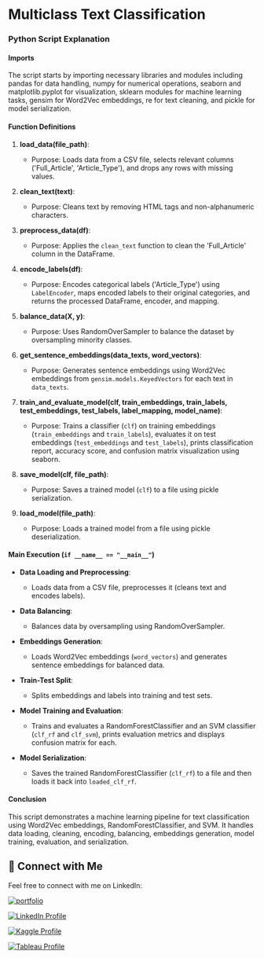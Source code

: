 # **Multiclass Text Classification**
### Python Script Explanation

#### Imports
The script starts by importing necessary libraries and modules including pandas for data handling, numpy for numerical operations, seaborn and matplotlib.pyplot for visualization, sklearn modules for machine learning tasks, gensim for Word2Vec embeddings, re for text cleaning, and pickle for model serialization.

#### Function Definitions

1. **load_data(file_path)**:
   - Purpose: Loads data from a CSV file, selects relevant columns ('Full_Article', 'Article_Type'), and drops any rows with missing values.
   
2. **clean_text(text)**:
   - Purpose: Cleans text by removing HTML tags and non-alphanumeric characters.
   
3. **preprocess_data(df)**:
   - Purpose: Applies the `clean_text` function to clean the 'Full_Article' column in the DataFrame.
   
4. **encode_labels(df)**:
   - Purpose: Encodes categorical labels ('Article_Type') using `LabelEncoder`, maps encoded labels to their original categories, and returns the processed DataFrame, encoder, and mapping.
   
5. **balance_data(X, y)**:
   - Purpose: Uses RandomOverSampler to balance the dataset by oversampling minority classes.
   
6. **get_sentence_embeddings(data_texts, word_vectors)**:
   - Purpose: Generates sentence embeddings using Word2Vec embeddings from `gensim.models.KeyedVectors` for each text in `data_texts`.
   
7. **train_and_evaluate_model(clf, train_embeddings, train_labels, test_embeddings, test_labels, label_mapping, model_name)**:
   - Purpose: Trains a classifier (`clf`) on training embeddings (`train_embeddings` and `train_labels`), evaluates it on test embeddings (`test_embeddings` and `test_labels`), prints classification report, accuracy score, and confusion matrix visualization using seaborn.
   
8. **save_model(clf, file_path)**:
   - Purpose: Saves a trained model (`clf`) to a file using pickle serialization.
   
9. **load_model(file_path)**:
   - Purpose: Loads a trained model from a file using pickle deserialization.

#### Main Execution (`if __name__ == "__main__"`)
   
- **Data Loading and Preprocessing**:
  - Loads data from a CSV file, preprocesses it (cleans text and encodes labels).

- **Data Balancing**:
  - Balances data by oversampling using RandomOverSampler.

- **Embeddings Generation**:
  - Loads Word2Vec embeddings (`word_vectors`) and generates sentence embeddings for balanced data.

- **Train-Test Split**:
  - Splits embeddings and labels into training and test sets.

- **Model Training and Evaluation**:
  - Trains and evaluates a RandomForestClassifier and an SVM classifier (`clf_rf` and `clf_svm`), prints evaluation metrics and displays confusion matrix for each.

- **Model Serialization**:
  - Saves the trained RandomForestClassifier (`clf_rf`) to a file and then loads it back into `loaded_clf_rf`.

#### Conclusion
This script demonstrates a machine learning pipeline for text classification using Word2Vec embeddings, RandomForestClassifier, and SVM. It handles data loading, cleaning, encoding, balancing, embeddings generation, model training, evaluation, and serialization.


## 🔗 Connect with Me

Feel free to connect with me on LinkedIn:

[![portfolio](https://img.shields.io/badge/my_portfolio-000?style=for-the-badge&logo=ko-fi&logoColor=white)](https://parthebhan143.wixsite.com/datainsights)

[![LinkedIn Profile](https://img.shields.io/badge/LinkedIn_Profile-000?style=for-the-badge&logo=linkedin&logoColor=white)](https://www.linkedin.com/in/parthebhan)

[![Kaggle Profile](https://img.shields.io/badge/Kaggle_Profile-000?style=for-the-badge&logo=kaggle&logoColor=white)](https://www.kaggle.com/parthebhan)

[![Tableau Profile](https://img.shields.io/badge/Tableau_Profile-000?style=for-the-badge&logo=tableau&logoColor=white)](https://public.tableau.com/app/profile/parthebhan.pari/vizzes)
